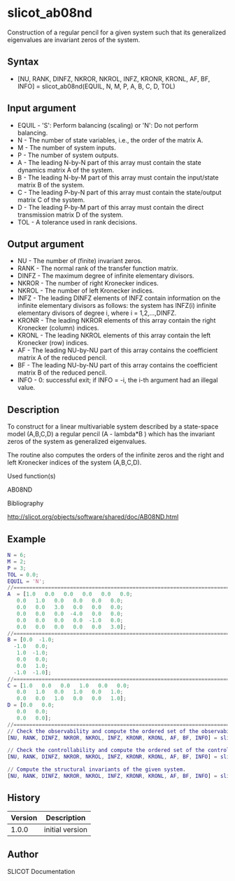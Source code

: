 

# slicot_ab08nd

Construction of a regular pencil for a given system such that its generalized eigenvalues are invariant zeros of the system.

## Syntax

- [NU, RANK, DINFZ, NKROR, NKROL, INFZ, KRONR, KRONL, AF, BF, INFO] = slicot_ab08nd(EQUIL, N, M, P, A, B, C, D, TOL)

## Input argument

 - EQUIL - 'S':  Perform balancing (scaling) or 'N':  Do not perform balancing.
 - N - The number of state variables, i.e., the order of the matrix A.
 - M - The number of system inputs.
 - P - The number of system outputs.
 - A - The leading N-by-N part of this array must contain the state dynamics matrix A of the system.
 - B - The leading N-by-M part of this array must contain the input/state matrix B of the system.
 - C - The leading P-by-N part of this array must contain the state/output matrix C of the system.
 - D - The leading P-by-M part of this array must contain the direct transmission matrix D of the system.
 - TOL - A tolerance used in rank decisions.

## Output argument

 - NU - The number of (finite) invariant zeros.
 - RANK - The normal rank of the transfer function matrix.
 - DINFZ - The maximum degree of infinite elementary divisors.
 - NKROR - The number of right Kronecker indices.
 - NKROL - The number of left Kronecker indices.
 - INFZ - The leading DINFZ elements of INFZ contain information on the infinite elementary divisors as follows: the system has INFZ(i) infinite elementary divisors of degree i, where i = 1,2,...,DINFZ.
 - KRONR - The leading NKROR elements of this array contain the right Kronecker (column) indices.
 - KRONL - The leading NKROL elements of this array contain the left Kronecker (row) indices.
 - AF - The leading NU-by-NU part of this array contains the coefficient matrix A  of the reduced pencil.
 - BF - The leading NU-by-NU part of this array contains the coefficient matrix B  of the reduced pencil.
 - INFO - 0:  successful exit; if INFO = -i, the i-th argument had an illegal value.

## Description


  <p>To construct for a linear multivariable system described by a state-space model (A,B,C,D) a regular pencil (A - lambda*B ) which has the invariant zeros of the system as generalized eigenvalues.</p>
  <p>The routine also computes the orders of the infinite zeros and the right and left Kronecker indices of the system (A,B,C,D).</p>


Used function(s)

AB08ND

Bibliography

http://slicot.org/objects/software/shared/doc/AB08ND.html

## Example

```matlab
N = 6;
M = 2;
P = 3;
TOL = 0.0;
EQUIL = 'N';
//=============================================================================
A  = [1.0   0.0   0.0   0.0   0.0   0.0;
   0.0   1.0   0.0   0.0   0.0   0.0;
   0.0   0.0   3.0   0.0   0.0   0.0;
   0.0   0.0   0.0  -4.0   0.0   0.0;
   0.0   0.0   0.0   0.0  -1.0   0.0;
   0.0   0.0   0.0   0.0   0.0   3.0];
//=============================================================================
B = [0.0  -1.0;
  -1.0   0.0;
   1.0  -1.0;
   0.0   0.0;
   0.0   1.0;
  -1.0  -1.0];
//=============================================================================
C = [1.0   0.0   0.0   1.0   0.0   0.0;
   0.0   1.0   0.0   1.0   0.0   1.0;
   0.0   0.0   1.0   0.0   0.0   1.0];
D = [0.0   0.0;
   0.0   0.0;
   0.0   0.0];
//=============================================================================
// Check the observability and compute the ordered set of the observability indices (call the routine with M = 0).
[NU, RANK, DINFZ, NKROR, NKROL, INFZ, KRONR, KRONL, AF, BF, INFO] = slicot_ab08nd(EQUIL, N, 0, P, A, B, C, D, TOL)

// Check the controllability and compute the ordered set of the controllability indices (call the routine with P = 0)
[NU, RANK, DINFZ, NKROR, NKROL, INFZ, KRONR, KRONL, AF, BF, INFO] = slicot_ab08nd(EQUIL, N, M, 0, A, B, C, D, TOL)

// Compute the structural invariants of the given system.
[NU, RANK, DINFZ, NKROR, NKROL, INFZ, KRONR, KRONL, AF, BF, INFO] = slicot_ab08nd(EQUIL, N, M, P, A, B, C, D, TOL)
```

## History

|Version|Description|
|------|------|
|1.0.0|initial version|


## Author

SLICOT Documentation



